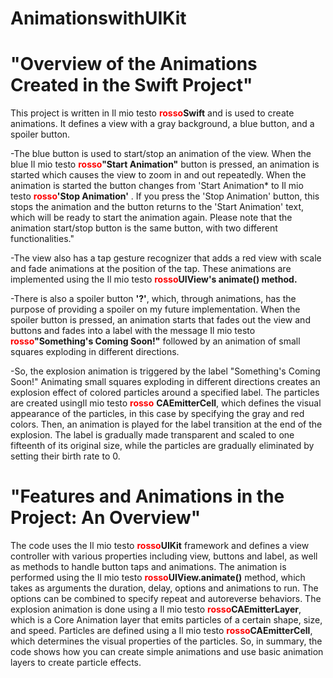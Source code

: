 # AnimationswithUIKit








# "Overview of the Animations Created in the Swift Project"

This project is written in Il mio testo <span style="color:red"><strong>rosso</strong></span>**Swift** and is used to create animations. 
It defines a view with a gray background, a blue button, and a spoiler button. 


-The blue button is used to start/stop an animation of the view.
When the blue Il mio testo <span style="color:red"><strong>rosso</strong></span>**"Start Animation"** button is pressed, an animation is started which causes the view to zoom in and out repeatedly.
When the animation is started the button changes from 'Start Animation* to Il mio testo <span style="color:red"><strong>rosso</strong></span>**'Stop Animation'** .
If you press the 'Stop Animation' button, this stops the animation and the button returns to the 'Start Animation' text, which will be ready to start the animation again.
Please note that the animation start/stop button is the same button, with two different functionalities."




-The view also has a tap gesture recognizer that adds a red view with scale and fade animations at the position of the tap. 
These animations are implemented using the Il mio testo <span style="color:red"><strong>rosso</strong></span>**UIView's animate() method.**



-There is also a spoiler button **'?'**, which, through animations, has the purpose of providing a spoiler on my future implementation.
When the spoiler button is pressed, an animation starts that fades out the view and buttons and fades into a label with the message Il mio testo <span style="color:red"><strong>rosso</strong></span>**"Something's Coming Soon!"** followed by an animation of small squares exploding in different directions.



-So, the explosion animation is triggered by the label "Something's Coming Soon!"
Animating small squares exploding in different directions creates an explosion effect of colored particles around a specified label.
The particles are created usingIl mio testo <span style="color:red"><strong>rosso</strong></span> **CAEmitterCell**, which defines the visual appearance of the particles, in this case by specifying the gray and red colors.
Then, an animation is played for the label transition at the end of the explosion.
The label is gradually made transparent and scaled to one fifteenth of its original size, while the particles are gradually eliminated by setting their birth rate to 0.












# "Features and Animations in the Project: An Overview"



The code uses the Il mio testo <span style="color:red"><strong>rosso</strong></span>**UIKit** framework and defines a view controller with various properties including view, buttons and label, as well as methods to handle button taps and animations.
The animation is performed using the Il mio testo <span style="color:red"><strong>rosso</strong></span>**UIView.animate()** method, which takes as arguments the duration, delay, options and animations to run.
The options can be combined to specify repeat and autoreverse behaviors. The explosion animation is done using a Il mio testo <span style="color:red"><strong>rosso</strong></span>**CAEmitterLayer**, which is a Core Animation layer that emits particles of a certain shape, size, and speed. Particles are defined using a Il mio testo <span style="color:red"><strong>rosso</strong></span>**CAEmitterCell**, which determines the visual properties of the particles.
So, in summary, the code shows how you can create simple animations and use basic animation layers to create particle effects.

